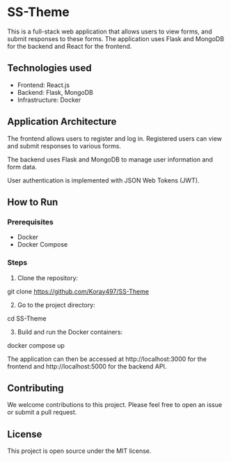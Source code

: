 # SS-Theme
This is a full-stack web application that allows users to view forms, and submit responses to these forms. The application uses Flask and MongoDB for the backend and React for the frontend.

## Technologies used

- Frontend: React.js
- Backend: Flask, MongoDB
- Infrastructure: Docker

## Application Architecture
The frontend allows users to register and log in. Registered users can view and submit responses to various forms.

The backend uses Flask and MongoDB to manage user information and form data.

User authentication is implemented with JSON Web Tokens (JWT).

## How to Run

### Prerequisites

- Docker
- Docker Compose

### Steps

1. Clone the repository:

git clone https://github.com/Koray497/SS-Theme

2. Go to the project directory:

cd SS-Theme

3. Build and run the Docker containers:

docker compose up

The application can then be accessed at http://localhost:3000 for the frontend and http://localhost:5000 for the backend API.

## Contributing

We welcome contributions to this project. Please feel free to open an issue or submit a pull request.

## License

This project is open source under the MIT license.

